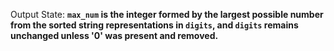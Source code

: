 Output State: **`max_num` is the integer formed by the largest possible number from the sorted string representations in `digits`, and `digits` remains unchanged unless '0' was present and removed.**